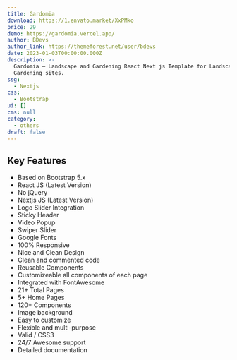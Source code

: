 ```yaml
---
title: Gardomia
download: https://1.envato.market/XxPMko
price: 29
demo: https://gardomia.vercel.app/
author: BDevs
author_link: https://themeforest.net/user/bdevs
date: 2023-01-03T00:00:00.000Z
description: >-
  Gardomia – Landscape and Gardening React Next js Template for Landscape and
  Gardening sites.
ssg:
  - Nextjs
css:
  - Bootstrap
ui: []
cms: null
category:
  - others
draft: false
---
```

## Key Features

- Based on Bootstrap 5.x
- React JS (Latest Version)
- No jQuery
- Nextjs JS (Latest Version)
- Logo Slider Integration
- Sticky Header
- Video Popup
- Swiper Slider
- Google Fonts
- 100% Responsive
- Nice and Clean Design
- Clean and commented code
- Reusable Components
- Customizeable all components of each page
- Integrated with FontAwesome
- 21+ Total Pages
- 5+ Home Pages
- 120+ Components
- Image background
- Easy to customize
- Flexible and multi-purpose
- Valid / CSS3
- 24/7 Awesome support
- Detailed documentation
